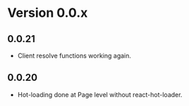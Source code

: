 # Version 0.0.x

## 0.0.21

- Client resolve functions working again.

## 0.0.20

- Hot-loading done at Page level without react-hot-loader.